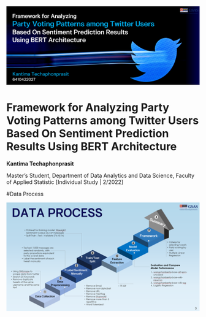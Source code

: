<img src="https://github.com/lukplamino/party-voting-patterns-among-twitter-users/blob/main/images/cover.png" style="width:800px;"/>

# Framework for Analyzing  Party Voting Patterns among Twitter Users Based On Sentiment Prediction Results Using BERT Architecture
**Kantima Techaphonprasit**

Master’s Student, Department of Data Analytics and Data Science, Faculty of Applied Statistic
[Individual Study | 2/2022]

#Data Process

<img src="https://github.com/lukplamino/party-voting-patterns-among-twitter-users/blob/main/images/Data_process.png" style="width:800px;"/>


